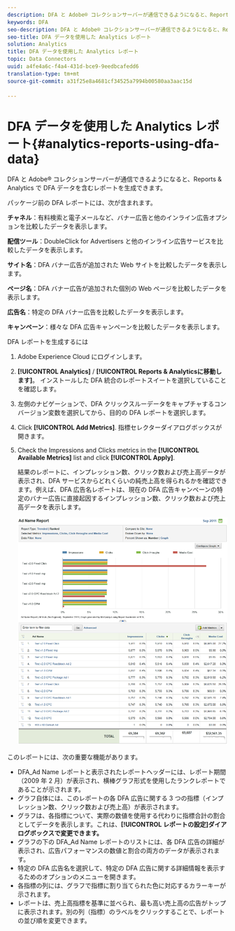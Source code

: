 ```yaml
---
description: DFA と Adobe® コレクションサーバーが通信できるようになると、Reports & Analytics で DFA データを含むレポートを生成できます。
keywords: DFA
seo-description: DFA と Adobe® コレクションサーバーが通信できるようになると、Reports & Analytics で DFA データを含むレポートを生成できます。
seo-title: DFA データを使用した Analytics レポート
solution: Analytics
title: DFA データを使用した Analytics レポート
topic: Data Connectors
uuid: a4fe4a6c-f4a4-431d-bce9-9eedbcafedd6
translation-type: tm+mt
source-git-commit: a31f25e8a4681cf34525a7994b00580aa3aac15d

---
```



# DFA データを使用した Analytics レポート{#analytics-reports-using-dfa-data}

DFA と Adobe® コレクションサーバーが通信できるようになると、Reports &amp; Analytics で DFA データを含むレポートを生成できます。

パッケージ前の DFA レポートには、次が含まれます。

**チャネル**：有料検索と電子メールなど、バナー広告と他のインライン広告オプションを比較したデータを表示します。

**配信ツール**：DoubleClick for Advertisers と他のインライン広告サービスを比較したデータを表示します。

**サイト名**：DFA バナー広告が追加された Web サイトを比較したデータを表示します。

**ページ名**：DFA バナー広告が追加された個別の Web ページを比較したデータを表示します。

**広告名**：特定の DFA バナー広告を比較したデータを表示します。

**キャンペーン**：様々な DFA 広告キャンペーンを比較したデータを表示します。

DFA レポートを生成するには

1. Adobe Experience Cloud にログインします。
1. **[!UICONTROL Analytics]** / **[!UICONTROL Reports &amp; Analyticsに移動します]**。 インストールした DFA 統合のレポートスイートを選択していることを確認します。

1. 左側のナビゲーションで、DFA クリックスルーデータをキャプチャするコンバージョン変数を選択してから、目的の DFA レポートを選択します。
1. Click **[!UICONTROL Add Metrics]**. 指標セレクターダイアログボックスが開きます。
1. Check the Impressions and Clicks metrics in the **[!UICONTROL Available Metrics]** list and click **[!UICONTROL Apply]**.

   結果のレポートに、インプレッション数、クリック数および売上高データが表示され、DFA サービスからどれくらいの純売上高を得られるかを確認できます。例えば、DFA 広告名レポートは、現在の DFA 広告キャンペーンの特定のバナー広告に直接起因するインプレッション数、クリック数および売上高データを表示します。

   ![](assets/DFA_ad_name_report-sc15.png)

このレポートには、次の重要な機能があります。

* DFA_Ad Name レポートと表示されたレポートヘッダーには、レポート期間（2009 年 2 月）が表示され、横棒グラフ形式を使用したランクレポートであることが示されます。
* グラフ自体には、このレポートの各 DFA 広告に関する 3 つの指標（インプレッション数、クリック数および売上高）が表示されます。
* グラフは、各指標について、実際の数値を使用する代わりに指標合計の割合としてデータを表示します。これは、**[!UICONTROL レポートの設定]ダイアログボックスで変更できます。**
* グラフの下の DFA_Ad Name レポートのリストには、各 DFA 広告の詳細が表示され、広告パフォーマンスの数値と割合の両方のデータが表示されます。
* 特定の DFA 広告名を選択して、特定の DFA 広告に関する詳細情報を表示するためのオプションのメニューを開きます。
* 各指標の列には、グラフで指標に割り当てられた色に対応するカラーキーが示されます。
* レポートは、売上高指標を基準に並べられ、最も高い売上高の広告がトップに表示されます。別の列（指標）のラベルをクリックすることで、レポートの並び順を変更できます。
